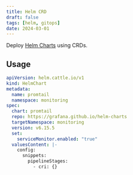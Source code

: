 ```yaml
---
title: Helm CRD
draft: false
tags: [helm, gitops]
date: 2024-03-01
---
```


Deploy [Helm Charts](https://helm.sh/docs/topics/charts/) using CRDs.

## Usage

```yaml
apiVersion: helm.cattle.io/v1
kind: HelmChart
metadata:
  name: promtail
  namespace: monitoring
spec:
  chart: promtail
  repo: https://grafana.github.io/helm-charts
  targetNamespace: monitoring
  version: v6.15.5
  set:
    serviceMonitor.enabled: "true"
  valuesContent: |-
    config:
      snippets:
        pipelineStages:
          - cri: {}
```